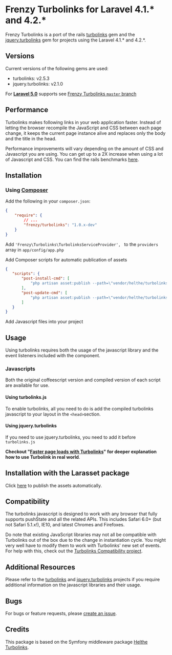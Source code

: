 Frenzy Turbolinks for Laravel 4.1.* and 4.2.*
==========

Frenzy Turbolinks is a port of the rails [turbolinks](https://github.com/rails/turbolinks) gem and the [jquery.turbolinks](https://github.com/kossnocorp/jquery.turbolinks) gem for projects using the Laravel 4.1.* and 4.2.*.

## Versions

Current versions of the following gems are used:

 * turbolinks: v2.5.3
 * jquery.turbolinks: v2.1.0

For [**Laravel 5.0**](http://laravel.com/docs/5.0) supports see [Frenzy Turbolinks `master` branch](https://github.com/frenzyapp/turbolinks)

## Performance

Turbolinks makes following links in your web application faster. Instead of letting
the browser recompile the JavaScript and CSS between each page change, it keeps
the current page instance alive and replaces only the body and the title in the head.

Performance improvements will vary depending on the amount of CSS and Javascript
you are using. You can get up to a 2X increase when using a lot of Javascript and
CSS. You can find the rails benchmarks [here](https://stevelabnik/turbolinks_test).

## Installation

### Using [Composer](https://getcomposer.org)

Add the following in your `composer.json`:

```json
{
    "require": {
        // ...
        "frenzy/turbolinks": "1.0.x-dev"
    }
}
```

Add `'Frenzy\Turbolinks\TurbolinksServiceProvider', ` to the `providers` array in `app/config/app.php`

Add Composer scripts for automatic publication of assets

```json
{
   "scripts": {
       "post-install-cmd": [
           "php artisan asset:publish --path=\"vendor/helthe/turbolinks/Resources/public/js\" frenzy/turbolinks"
       ],
       "post-update-cmd": [
           "php artisan asset:publish --path=\"vendor/helthe/turbolinks/Resources/public/js\" frenzy/turbolinks"
       ]
   }
}
```

Add Javascript files into your project

## Usage

Using turbolinks requires both the usage of the javascript library and the event listeners included with the component.

### Javascripts

Both the original coffeescript version and compiled version of each script are available for use.

#### Using turbolinks.js

To enable turbolinks, all you need to do is add the compiled turbolinks javascript to your layout in the `<head>`section.

#### Using jquery.turbolinks

If you need to use jquery.turbolinks, you need to add it before `turbolinks.js`

**Checkout "[Faster page loads with Turbolinks](https://coderwall.com/p/ypzfdw)" for deeper explanation how to use Turbolink in real world**.

## Installation with the Larasset package

Click [here](README_LARASSET.md) to publish the assets automatically.

## Compatibility

The turbolinks javascript is designed to work with any browser that fully supports
pushState and all the related APIs. This includes Safari 6.0+ (but not Safari 5.1.x!),
IE10, and latest Chromes and Firefoxes.

Do note that existing JavaScript libraries may not all be compatible with
Turbolinks out of the box due to the change in instantiation cycle. You might
very well have to modify them to work with Turbolinks' new set of events. For
help with this, check out the [Turbolinks Compatibility project](http://reed.github.io/turbolinks-compatibility).

## Additional Resources

Please refer to the [turbolinks](https://github.com/rails/turbolinks) and
[jquery.turbolinks](https://github.com/kossnocorp/jquery.turbolinks) projects
if you require additional information on the javascript libraries and their usage.

## Bugs

For bugs or feature requests, please [create an issue](https://github.com/frenzyapp/turbolinks/issues/new).

## Credits

This package is based on the Symfony middleware package [Helthe Turbolinks](https://github.com/helthe/Turbolinks).
